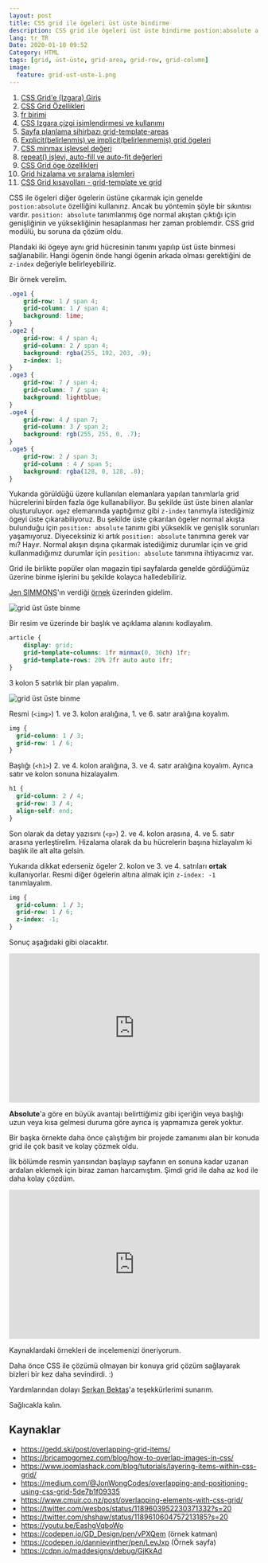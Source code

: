 ```yaml
---
layout: post
title: CSS grid ile ögeleri üst üste bindirme
description: CSS grid ile ögeleri üst üste bindirme postion:absolute a alternatif
lang: tr_TR
Date: 2020-01-10 09:52
Category: HTML
tags: [grid, üst-üste, grid-area, grid-row, grid-column]
image:
  feature: grid-ust-uste-1.png
---
```


 1. [CSS Grid'e (Izgara) Giriş](/css-grid-giris/)
 2. [CSS Grid Özellikleri](/css-grid-ozellikleri/)
 3. [fr birimi](/fr-birimi/)
 4. [CSS Izgara çizgi isimlendirmesi ve kullanımı](/css-izgara-cizgi-isimlendirmesi-ve-kullanimi/)
 5. [Sayfa planlama sihirbazı grid-template-areas](/sayfa-planlama-sihirbazi-grid-template-areas/ "Sayfa planlama sihirbazı grid-template-areas")
 6. [Explicit(belirlenmiş) ve implicit(belirlenmemiş) grid ögeleri](/explicit-belirlenmis-ve-implicit-belirlenmemis-grid-ogeleri/)
 7. [CSS minmax işlevsel değeri](/css-minmax-islevsel-degeri/)
 8. [repeat() işlevi, auto-fill ve auto-fit değerleri](/repeat-islevi-auto-fill-ve-auto-fit-degerleri/)
 9. [CSS Grid öge özellikleri](/css-grid-oge-ozellikleri/)
 10. [Grid hizalama ve sıralama işlemleri](/grid-hizalama-ve-siralama-islemleri/)
 11. [CSS Grid kısayolları - grid-template ve grid](/css-grid-kisayollari-grid-template-ve-grid/)


CSS ile ögeleri diğer ögelerin üstüne çıkarmak için genelde `postion:absolute` özelliğini kullanırız. Ancak bu yöntemin şöyle bir sıkıntısı vardır. `position: absolute` tanımlanmış öge normal akıştan çıktığı için genişliğinin ve yüksekliğinin hesaplanması her zaman problemdir. CSS grid modülü, bu soruna da çözüm oldu.

Plandaki iki ögeye aynı grid hücresinin tanımı yapılıp üst üste binmesi sağlanabilir. Hangi ögenin önde hangi ögenin arkada olması gerektiğini de `z-index` değeriyle belirleyebiliriz.

Bir örnek verelim.

```css
.oge1 {
    grid-row: 1 / span 4;
    grid-column: 1 / span 4;
    background: lime;
}
.oge2 {
    grid-row: 4 / span 4;
    grid-column: 2 / span 4;
    background: rgba(255, 192, 203, .9);
    z-index: 1;
}
.oge3 {
    grid-row: 7 / span 4;
    grid-column: 7 / span 4;
    background: lightblue;
}
.oge4 {
    grid-row: 4 / span 7;
    grid-column: 3 / span 2;
    background: rgb(255, 255, 0, .7);
}
.oge5 {
    grid-row: 2 / span 3;
    grid-column : 4 / span 5;
    background: rgba(128, 0, 128, .8);
}
```

Yukarıda görüldüğü üzere kullanılan elemanlara yapılan tanımlarla grid hücrelerini birden fazla öge kullanabiliyor. Bu şekilde üst üste binen alanlar oluşturuluyor. `oge2` elemanında yaptığımız gibi `z-index` tanımıyla istediğimiz ögeyi üste çıkarabiliyoruz. Bu şekilde üste çıkarılan ögeler normal akışta bulunduğu için `position: absolute` tanımı gibi yükseklik ve genişlik sorunları yaşamıyoruz. Diyeceksiniz ki artık `position: absolute` tanımına gerek var mı? Hayır. Normal akışın dışına çıkarmak istediğimiz durumlar için ve grid kullanmadığımız durumlar için `position: absolute` tanımına ihtiyacımız var. 

Grid ile birlikte popüler olan magazin tipi sayfalarda genelde gördüğümüz üzerine binme işlerini bu şekilde kolayca halledebiliriz.

[Jen SIMMONS](https://twitter.com/jensimmons)'ın verdiği [örnek](https://labs.jensimmons.com/2018/01-011.html) üzerinden gidelim.

![grid üst üste binme](https://fatihhayrioglu.com/images/grid-ust-uste-1.png)

Bir resim ve üzerinde bir başlık ve açıklama alanını kodlayalım.

```css
article {
    display: grid;
    grid-template-columns: 1fr minmax(0, 30ch) 1fr;
    grid-template-rows: 20% 2fr auto auto 1fr;
}
````

3 kolon 5 satırlık bir plan yapalım. 

![grid üst üste binme](https://fatihhayrioglu.com/images/grid-ust-uste-2.png)

Resmi (`<img>`) 1. ve 3. kolon aralığına, 1. ve 6. satır aralığına koyalım.

```css
img {
  grid-column: 1 / 3;
  grid-row: 1 / 6;
}
```

Başlığı (`<h1>`) 2. ve 4. kolon aralığına, 3. ve 4. satır aralığına koyalım. Ayrıca satır ve kolon sonuna hizalayalım.

```css
h1 {
  grid-column: 2 / 4;
  grid-row: 3 / 4;
  align-self: end;
}
```

Son olarak da detay yazısını (`<p>`) 2. ve 4. kolon arasına, 4. ve 5. satır arasına yerleştirelim. Hizalama olarak da bu hücrelerin başına hizlayalım ki başlık ile alt alta gelsin.

Yukarıda dikkat ederseniz ögeler 2. kolon ve 3. ve 4. satrıları **ortak** kullanıyorlar. Resmi diğer ögelerin altına almak için `z-index: -1` tanımlayalım.

```css
img {
  grid-column: 1 / 3;
  grid-row: 1 / 6;
  z-index: -1;
}
```

Sonuç aşağıdaki gibi olacaktır. 

<iframe height="300" style="width: 100%;" scrolling="no" title="PowQdoN" src="https://codepen.io/fatihhayri/embed/PowQdoN?height=300&theme-id=13521&default-tab=css,result" frameborder="no" allowtransparency="true" allowfullscreen="true" loading="lazy">
</iframe>

**Absolute**'a göre en büyük avantajı belirttiğimiz gibi içeriğin veya başlığı uzun veya kısa gelmesi duruma göre ayrıca iş yapmamıza gerek yoktur.

Bir başka örnekte daha önce çalıştığım bir projede zamanımı alan bir konuda grid ile çok basit ve kolay çözmek oldu.

İlk bölümde resmin yarısından başlayıp sayfanın en sonuna kadar uzanan ardalan eklemek için biraz zaman harcamıştım. Şimdi grid ile daha az kod ile daha kolay çözdüm.

<iframe height="300" style="width: 100%;" scrolling="no" title="grid üst üste deneme" src="https://codepen.io/fatihhayri/embed/QWwQBdy?height=300&theme-id=13521&default-tab=css,result" frameborder="no" allowtransparency="true" allowfullscreen="true">
</iframe>

Kaynaklardaki örnekleri de incelemenizi öneriyorum.

Daha önce CSS ile çözümü olmayan bir konuya grid çözüm sağlayarak bizleri bir kez daha sevindirdi. :)

Yardımlarından dolayı [Serkan Bektaş](https://twitter.com/serkanbektasim)'a teşekkürlerimi sunarım. 

Sağlıcakla kalın.

## Kaynaklar

 - https://gedd.ski/post/overlapping-grid-items/
 - https://bricampgomez.com/blog/how-to-overlap-images-in-css/
 - https://www.joomlashack.com/blog/tutorials/layering-items-within-css-grid/
 - https://medium.com/@JonWongCodes/overlapping-and-positioning-using-css-grid-5de7b1f09335
 - https://www.cmuir.co.nz/post/overlapping-elements-with-css-grid/
 - https://twitter.com/wesbos/status/1189603952230371332?s=20
 - https://twitter.com/shshaw/status/1189610604757213185?s=20
 - https://youtu.be/EashgVqboWo
 - https://codepen.io/GD_Design/pen/vPXQem (örnek katman)
 - https://codepen.io/dannievinther/pen/LevJxp (Örnek sayfa)
 - https://cdpn.io/maddesigns/debug/GjKkAd
